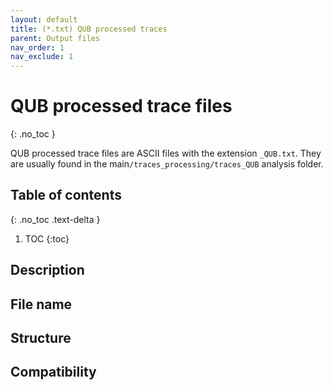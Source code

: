 ```yaml
---
layout: default
title: (*.txt) QUB processed traces
parent: Output files
nav_order: 1
nav_exclude: 1
---
```



# QUB processed trace files
{: .no_toc }

QUB processed trace files are ASCII files with the extension `_QUB.txt`. They are usually found in the main`/traces_processing/traces_QUB` analysis folder.

## Table of contents
{: .no_toc .text-delta }

1. TOC
{:toc}

## Description

## File name

## Structure

## Compatibility